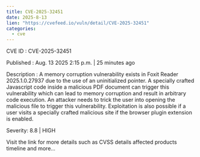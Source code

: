 ```yaml
--- 
title: CVE-2025-32451
date: 2025-8-13
lien: "https://cvefeed.io/vuln/detail/CVE-2025-32451"
categories:
  - cve
---
```


CVE ID : CVE-2025-32451

Published :  Aug. 13
2025
2:15 p.m. | 25 minutes ago

Description : A memory corruption vulnerability exists in Foxit Reader 2025.1.0.27937 due to the use of an uninitialized pointer. A specially crafted Javascript code inside a malicious PDF document can trigger this vulnerability
which can lead to memory corruption and result in arbitrary code execution. An attacker needs to trick the user into opening the malicious file to trigger this vulnerability. Exploitation is also possible if a user visits a specially crafted
malicious site if the browser plugin extension is enabled.

Severity: 8.8 | HIGH

Visit the link for more details
such as CVSS details
affected products
timeline
and more...
